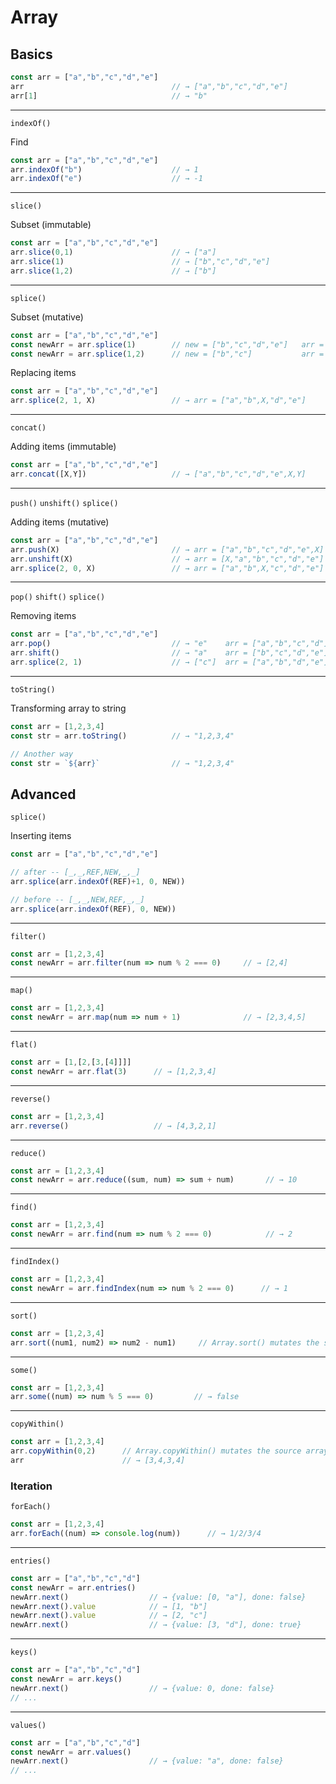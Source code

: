 # Array

## Basics
```js
const arr = ["a","b","c","d","e"]
arr                                 // → ["a","b","c","d","e"]
arr[1]                              // → "b"
```
----
```indexOf()```

Find

```js
const arr = ["a","b","c","d","e"]
arr.indexOf("b")                    // → 1
arr.indexOf("e")                    // → -1
```
----
```slice()```

Subset (immutable)

```js
const arr = ["a","b","c","d","e"]
arr.slice(0,1)                      // → ["a"]
arr.slice(1)                        // → ["b","c","d","e"]
arr.slice(1,2)                      // → ["b"]
```
----
```splice()```

Subset (mutative)

```js
const arr = ["a","b","c","d","e"]
const newArr = arr.splice(1)        // new = ["b","c","d","e"]   arr = ["a"]
const newArr = arr.splice(1,2)      // new = ["b","c"]           arr = ["a","d","e"]
```

Replacing items
```js
const arr = ["a","b","c","d","e"]
arr.splice(2, 1, X)                 // → arr = ["a","b",X,"d","e"]
```
----
```concat()```

Adding items (immutable)

```js
const arr = ["a","b","c","d","e"]
arr.concat([X,Y])                   // → ["a","b","c","d","e",X,Y]
```
----
```push()``` ```unshift()``` ```splice()```

Adding items (mutative)
```js
const arr = ["a","b","c","d","e"]
arr.push(X)                         // → arr = ["a","b","c","d","e",X]
arr.unshift(X)                      // → arr = [X,"a","b","c","d","e"]
arr.splice(2, 0, X)                 // → arr = ["a","b",X,"c","d","e"]
```
----
```pop()``` ```shift()``` ```splice()```

Removing items

```js
const arr = ["a","b","c","d","e"]
arr.pop()                           // → "e"    arr = ["a","b","c","d"]
arr.shift()                         // → "a"    arr = ["b","c","d","e"]
arr.splice(2, 1)                    // → ["c"]  arr = ["a","b","d","e"]
```
----
```toString()```

Transforming array to string

```js
const arr = [1,2,3,4]
const str = arr.toString()          // → "1,2,3,4"

// Another way
const str = `${arr}`                // → "1,2,3,4"
```


## Advanced

```splice()```

Inserting items
```js
const arr = ["a","b","c","d","e"]

// after -- [_,_,REF,NEW,_,_]
arr.splice(arr.indexOf(REF)+1, 0, NEW))

// before -- [_,_,NEW,REF,_,_]
arr.splice(arr.indexOf(REF), 0, NEW))
```
----
```filter()```
```js
const arr = [1,2,3,4]
const newArr = arr.filter(num => num % 2 === 0)     // → [2,4]
```
----
```map()```
```js
const arr = [1,2,3,4]
const newArr = arr.map(num => num + 1)              // → [2,3,4,5]
```
----
```flat()```
```js
const arr = [1,[2,[3,[4]]]]
const newArr = arr.flat(3)      // → [1,2,3,4]
```
----
```reverse()```
```js
const arr = [1,2,3,4]
arr.reverse()                   // → [4,3,2,1]
```
----
```reduce()```
```js
const arr = [1,2,3,4]
const newArr = arr.reduce((sum, num) => sum + num)       // → 10
```
----
```find()```
```js
const arr = [1,2,3,4]
const newArr = arr.find(num => num % 2 === 0)            // → 2
```
----
```findIndex()```
```js
const arr = [1,2,3,4]
const newArr = arr.findIndex(num => num % 2 === 0)      // → 1
```
----
```sort()```
```js
const arr = [1,2,3,4]
arr.sort((num1, num2) => num2 - num1)     // Array.sort() mutates the source array
```
----
```some()```
```js
const arr = [1,2,3,4]
arr.some((num) => num % 5 === 0)         // → false
```
----
```copyWithin()```
```js
const arr = [1,2,3,4]
arr.copyWithin(0,2)      // Array.copyWithin() mutates the source array
arr                      // → [3,4,3,4]
```

### Iteration
```forEach()```
```js
const arr = [1,2,3,4]
arr.forEach((num) => console.log(num))      // → 1/2/3/4
```
----
```entries()```
```js
const arr = ["a","b","c","d"]
const newArr = arr.entries()
newArr.next()                  // → {value: [0, "a"], done: false}
newArr.next().value            // → [1, "b"]
newArr.next().value            // → [2, "c"]
newArr.next()                  // → {value: [3, "d"], done: true}
```
----
```keys()```
```js
const arr = ["a","b","c","d"]
const newArr = arr.keys()
newArr.next()                  // → {value: 0, done: false}
// ...
```
----
```values()```
```js
const arr = ["a","b","c","d"]
const newArr = arr.values()
newArr.next()                  // → {value: "a", done: false}
// ...
```
